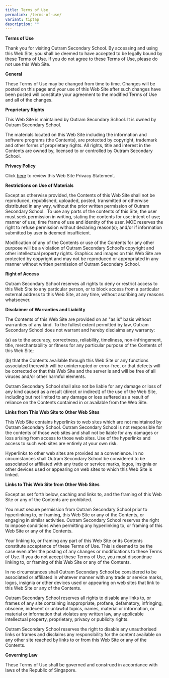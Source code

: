 ```yaml
---
title: Terms of Use
permalink: /terms-of-use/
variant: tiptap
description: ""
---
```

<p><strong>Terms of Use</strong>
</p>
<p></p>
<p>Thank you for visiting Outram Secondary School. By accessing and using
this Web Site, you shall be deemed to have accepted to be legally bound
by these Terms of Use. If you do not agree to these Terms of Use, please
do not use this Web Site.</p>
<p><strong>General</strong>
</p>
<p>These Terms of Use may be changed from time to time. Changes will be posted
on this page and your use of this Web Site after such changes have been
posted will constitute your agreement to the modified Terms of Use and
all of the changes.</p>
<p><strong>Proprietary Rights</strong>
</p>
<p>This Web Site is maintained by Outram Secondary School. It is owned by
Outram Secondary School.</p>
<p>The materials located on this Web Site including the information and software
programs (the Contents), are protected by copyright, trademark and other
forms of proprietary rights. All rights, title and interest in the Contents
are owned by, licensed to or controlled by Outram Secondary School.</p>
<p><strong>Privacy Policy</strong>
</p>
<p>Click <a href="https://www.outramsec.moe.edu.sg/privacy/" rel="noopener noreferrer nofollow" target="_blank">here</a> to
review this Web Site Privacy Statement.</p>
<p><strong>Restrictions on Use of Materials</strong>
</p>
<p>Except as otherwise provided, the Contents of this Web Site shall not
be reproduced, republished, uploaded, posted, transmitted or otherwise
distributed in any way, without the prior written permission of Outram
Secondary School.&nbsp; To use any parts of the contents of this Site,
the user must seek permission in writing, stating the contents for use;
intent of use; manner of use; time frame of use and identity of the user.
MOE reserves the right to refuse permission without declaring reason(s);
and/or if information submitted by user is deemed insufficient.</p>
<p>Modification of any of the Contents or use of the Contents for any other
purpose will be a violation of Outram Secondary School’s copyright and
other intellectual property rights. Graphics and images on this Web Site
are protected by copyright and may not be reproduced or appropriated in
any manner without written permission of Outram Secondary School.</p>
<p><strong>Right of Access</strong>
</p>
<p>Outram Secondary School reserves all rights to deny or restrict access
to this Web Site to any particular person, or to block access from a particular
external address to this Web Site, at any time, without ascribing any reasons
whatsoever.</p>
<p><strong>Disclaimer of Warranties and Liability</strong>
</p>
<p>The Contents of this Web Site are provided on an "as is" basis without
warranties of any kind. To the fullest extent permitted by law, Outram
Secondary School does not warrant and hereby disclaims any warranty:</p>
<p>(a) as to the accuracy, correctness, reliability, timeliness, non-infringement,
title, merchantability or fitness for any particular purpose of the Contents
of this Web Site;</p>
<p>(b) that the Contents available through this Web Site or any functions
associated therewith will be uninterrupted or error-free, or that defects
will be corrected or that this Web Site and the server is and will be free
of all viruses and/or other harmful elements.</p>
<p>Outram Secondary School shall also not be liable for any damage or loss
of any kind caused as a result (direct or indirect) of the use of the Web
Site, including but not limited to any damage or loss suffered as a result
of reliance on the Contents contained in or available from the Web Site.</p>
<p><strong>Links from This Web Site to Other Web Sites</strong>
</p>
<p>This Web Site contains hyperlinks to web sites which are not maintained
by Outram Secondary School. Outram Secondary School is not responsible
for the contents of those web sites and shall not be liable for any damages
or loss arising from access to those web sites. Use of the hyperlinks and
access to such web sites are entirely at your own risk.</p>
<p>Hyperlinks to other web sites are provided as a convenience. In no circumstances
shall Outram Secondary School be considered to be associated or affiliated
with any trade or service marks, logos, insignia or other devices used
or appearing on web sites to which this Web Site is linked.</p>
<p><strong>Links to This Web Site from Other Web Sites</strong>
</p>
<p>Except as set forth below, caching and links to, and the framing of this
Web Site or any of the Contents are prohibited.</p>
<p>You must secure permission from Outram Secondary School prior to hyperlinking
to, or framing, this Web Site or any of the Contents, or engaging in similar
activities. Outram Secondary School reserves the right to impose conditions
when permitting any hyperlinking to, or framing of this Web Site or any
of the Contents.</p>
<p>Your linking to, or framing any part of this Web Site or its Contents
constitute acceptance of these Terms of Use. This is deemed to be the case
even after the posting of any changes or modifications to these Terms of
Use. If you do not accept these Terms of Use, you must discontinue linking
to, or framing of this Web Site or any of the Contents.</p>
<p>In no circumstances shall Outram Secondary School be considered to be
associated or affiliated in whatever manner with any trade or service marks,
logos, insignia or other devices used or appearing on web sites that link
to this Web Site or any of the Contents.</p>
<p>Outram Secondary School reserves all rights to disable any links to, or
frames of any site containing inappropriate, profane, defamatory, infringing,
obscene, indecent or unlawful topics, names, material or information, or
material or information that violates any written law, any applicable intellectual
property, proprietary, privacy or publicity rights.</p>
<p>Outram Secondary School reserves the right to disable any unauthorised
links or frames and disclaims any responsibility for the content available
on any other site reached by links to or from this Web Site or any of the
Contents.</p>
<p><strong>Governing Law</strong>
</p>
<p>These Terms of Use shall be governed and construed in accordance with
laws of the Republic of Singapore.</p>
<p>&nbsp;</p>